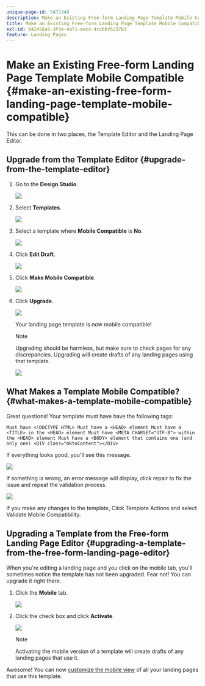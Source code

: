 ```yaml
---
unique-page-id: 5472348
description: Make an Existing Free-form Landing Page Template Mobile Compatible - Marketo Docs - Product Documentation
title: Make an Existing Free-form Landing Page Template Mobile Compatible
exl-id: 942456a5-3f3e-4a71-aecc-4cc6bf6237b3
feature: Landing Pages
---
```

# Make an Existing Free-form Landing Page Template Mobile Compatible {#make-an-existing-free-form-landing-page-template-mobile-compatible}

This can be done in two places, the Template Editor and the Landing Page Editor.  

## Upgrade from the Template Editor {#upgrade-from-the-template-editor}

1. Go to the **Design Studio**.

   ![](assets/designstudio-1.png)

1. Select **Templates**.

   ![](assets/image2015-1-22-20-3a20-3a2.png)

1. Select a template where **Mobile Compatible** is **No**.

   ![](assets/image2015-1-22-20-3a22-3a24.png)

1. Click **Edit Draft**.

   ![](assets/image2015-1-22-20-3a25-3a36.png)

1. Click **Make Mobile Compatible**.

   ![](assets/image2015-1-22-20-3a30-3a33.png)

1. Click **Upgrade**.

   ![](assets/image2015-1-22-20-3a32-3a45.png)

   Your landing page template is now mobile compatible!

   >[!NOTE]
   >
   >Upgrading should be harmless, but make sure to check pages for any discrepancies. Upgrading will create drafts of any landing pages using that template.

   ![](assets/image2015-1-22-20-3a36-3a43.png)

## What Makes a Template Mobile Compatible? {#what-makes-a-template-mobile-compatible}

   Great questions! Your template must have have the following tags:

   `Must have <!DOCTYPE HTML> Must have a <HEAD> element Must have a <TITLE> in the <HEAD> element Must have <META CHARSET="UTF-8"> within the <HEAD> element Must have a <BODY> element that contains one (and only one) <DIV class="mktoContent"></DIV>`  

   If everything looks good, you'll see this message.

   ![](assets/image2015-1-22-20-3a41-3a31.png)

   If something is wrong, an error message will display, click repair to fix the issue and repeat the validation process.

   ![](assets/image2015-1-22-20-3a43-3a20.png)

If you make any changes to the template, Click Template Actions and select Validate Mobile Compatibility.

## Upgrading a Template from the Free-form Landing Page Editor {#upgrading-a-template-from-the-free-form-landing-page-editor}

When you're editing a landing page and you click on the mobile tab, you'll sometimes notice the template has not been upgraded. Fear not! You can upgrade it right there.

1. Click the **Mobile** tab.

   ![](assets/image2015-1-22-20-3a48-3a19.png)

1. Click the check box and click **Activate**.

   ![](assets/image2015-1-22-20-3a49-3a34.png)

   >[!NOTE]
   >
   >Activating the mobile version of a template will create drafts of any landing pages that use it.

Awesome! You can now [customize the mobile view](/help/marketo/product-docs/demand-generation/landing-pages/free-form-landing-pages/customize-mobile-view-for-your-free-form-landing-page.md) of all your landing pages that use this template.
